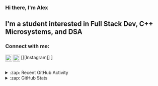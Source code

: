 ### Hi there, I'm Alex  


## I'm a student interested in Full Stack Dev, C++ Microsystems, and DSA 


### Connect with me:

[<img align="left" alt="Instagram" width="22px" src="https://www.instagram.com/alexandermehta/" />][Instagram]]
[<img align="left" alt="Linkedin" width="22px" src="https://www.linkedin.com/in/alexander-mehta-b97659220/" />][linkedin]]

<br />


<details>
  <summary>:zap: Recent GitHub Activity</summary>


</details>

<details>
  <summary>:zap: GitHub Stats</summary>

  <img align="left" alt="Alex Mehta's GitHub Stats" src="https://github-readme-stats.codestackr.vercel.app/api?username=alexmehta&show_icons=true&hide_border=true" />

</details>

[linkedin]: https://www.linkedin.com/in/alexander-mehta-b97659220/

